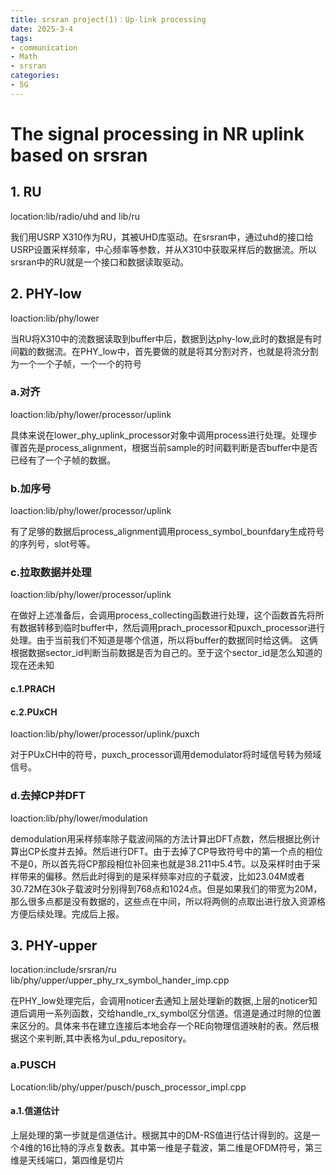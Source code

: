 ```yaml
---
title: srsran project(1)：Up-link processing
date: 2025-3-4
tags:
- communication
- Math
- srsran
categories:
- 5G
---
```

 # The signal processing in NR uplink based on srsran

 ## 1. RU
 location:lib/radio/uhd and lib/ru

 我们用USRP X310作为RU，其被UHD库驱动。在srsran中，通过uhd的接口给USRP设置采样频率，中心频率等参数，并从X310中获取采样后的数据流。所以srsran中的RU就是一个接口和数据读取驱动。

 ## 2. PHY-low
 loaction:lib/phy/lower

 当RU将X310中的流数据读取到buffer中后，数据到达phy-low,此时的数据是有时间戳的数据流。在PHY_low中，首先要做的就是将其分割对齐，也就是将流分割为一个一个子帧，一个一个的符号

 ### a.对齐
 loaction:lib/phy/lower/processor/uplink

 具体来说在lower_phy_uplink_processor对象中调用process进行处理。处理步骤首先是process_alignment，根据当前sample的时间戳判断是否buffer中是否已经有了一个子帧的数据。
 
 ### b.加序号
 loaction:lib/phy/lower/processor/uplink

 有了足够的数据后process_alignment调用process_symbol_bounfdary生成符号的序列号，slot号等。

 ### c.拉取数据并处理
 loaction:lib/phy/lower/processor/uplink

 在做好上述准备后，会调用process_collecting函数进行处理，这个函数首先将所有数据转移到临时buffer中，然后调用prach_processor和puxch_processor进行处理。由于当前我们不知道是哪个信道，所以将buffer的数据同时给这俩。 这俩根据数据sector_id判断当前数据是否为自己的。至于这个sector_id是怎么知道的现在还未知

 #### c.1.PRACH

 #### c.2.PUxCH
 loaction:lib/phy/lower/processor/uplink/puxch

 对于PUxCH中的符号，puxch_processor调用demodulator将时域信号转为频域信号。

 ### d.去掉CP并DFT
 loaction:lib/phy/lower/modulation

 demodulation用采样频率除子载波间隔的方法计算出DFT点数，然后根据比例计算出CP长度并去掉。然后进行DFT。由于去掉了CP导致符号中的第一个点的相位不是0，所以首先将CP那段相位补回来也就是38.211中5.4节。以及采样时由于采样带来的偏移。然后此时得到的是采样频率对应的子载波，比如23.04M或者30.72M在30k子载波时分别得到768点和1024点。但是如果我们的带宽为20M，那么很多点都是没有数据的，这些点在中间，所以将两侧的点取出进行放入资源格方便后续处理。完成后上报。

 ## 3. PHY-upper
 location:include/srsran/ru
 lib/phy/upper/upper_phy_rx_symbol_hander_imp.cpp

 在PHY_low处理完后，会调用noticer去通知上层处理新的数据,上层的noticer知道后调用一系列函数，交给handle_rx_symbol区分信道。信道是通过时隙的位置来区分的。具体来书在建立连接后本地会存一个RE向物理信道映射的表。然后根据这个来判断,其中表格为ul_pdu_repository。

 ### a.PUSCH
 Location:lib/phy/upper/pusch/pusch_processor_impl.cpp

 #### a.1.信道估计
 上层处理的第一步就是信道估计。根据其中的DM-RS值进行估计得到的。这是一个4维的16比特的浮点复数表。其中第一维是子载波，第二维是OFDM符号，第三维是天线端口，第四维是切片

